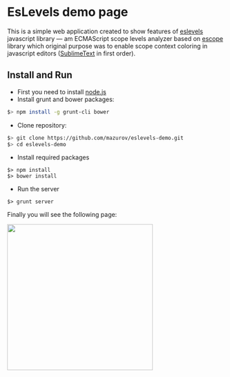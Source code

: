 # EsLevels demo page

This is a simple web application created to show features of
[eslevels](https://github.com/mazurov/eslevels) javascript library &mdash;
am ECMAScript scope levels analyzer based on
[escope](https://github.com/Constellation/escope) library which original
purpose was to enable scope context coloring in javascript editors
([SublimeText](https://github.com/mazurov/sublime-levels) in first order).

## Install and Run

* First you need to install [node.js](http://nodejs.org/)
* Install grunt and bower packages:

```sh
$> npm install -g grunt-cli bower
```
* Clone repository: 

```sh
$> git clone https://github.com/mazurov/eslevels-demo.git
$> cd eslevels-demo
```

* Install required packages

```ssh
$> npm install
$> bower install
```


* Run the server

```ssh
$> grunt server
```

Finally you will see the following page:

<img src="https://raw.github.com/mazurov/eslevels-demo/master/screenshot.gif" height="337"/>

